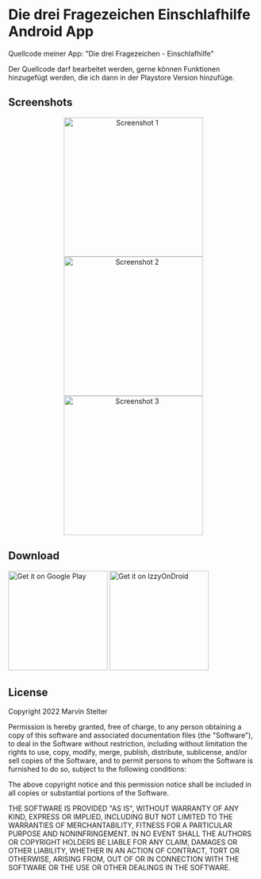 # Die drei Fragezeichen Einschlafhilfe Android App
Quellcode meiner App: "Die drei Fragezeichen - Einschlafhilfe"

Der Quellcode darf bearbeitet werden, gerne können Funktionen hinzugefügt werden, die ich dann in der Playstore Version hinzufüge.

## Screenshots

<p align="center">
  <img src="https://github.com/MarvinStelter/DieDreiFragezeichenEinschlafhilfe/blob/master/screenshots/mockup_20240218_211102.png?raw=true" width="280" alt="Screenshot 1">
  <img src="https://github.com/MarvinStelter/DieDreiFragezeichenEinschlafhilfe/blob/master/screenshots/mockup_20240218_211109.png?raw=true" width="280" alt="Screenshot 2">
  <img src="https://github.com/MarvinStelter/DieDreiFragezeichenEinschlafhilfe/blob/master/screenshots/mockup_20240218_211118.png?raw=true" width="280" alt="Screenshot 3">
</p>

## Download

<a href='https://play.google.com/store/apps/details?id=de.msdevs.einschlafhilfe'><img alt='Get it on Google Play' width="200" src='https://play.google.com/intl/en_us/badges/static/images/badges/en_badge_web_generic.png'/></a>
<a href='https://apt.izzysoft.de/fdroid/index/apk/de.msdevs.einschlafhilfe'><img alt='Get it on IzzyOnDroid' width="200" src='https://gitlab.com/IzzyOnDroid/repo/-/raw/master/assets/IzzyOnDroid.png'/></a>

## License

Copyright 2022 Marvin Stelter

Permission is hereby granted, free of charge, to any person obtaining a copy of this software and associated documentation files (the "Software"), to deal in the Software without restriction, including without limitation the rights to use, copy, modify, merge, publish, distribute, sublicense, and/or sell copies of the Software, and to permit persons to whom the Software is furnished to do so, subject to the following conditions:

The above copyright notice and this permission notice shall be included in all copies or substantial portions of the Software.

THE SOFTWARE IS PROVIDED "AS IS", WITHOUT WARRANTY OF ANY KIND, EXPRESS OR IMPLIED, INCLUDING BUT NOT LIMITED TO THE WARRANTIES OF MERCHANTABILITY, FITNESS FOR A PARTICULAR PURPOSE AND NONINFRINGEMENT. IN NO EVENT SHALL THE AUTHORS OR COPYRIGHT HOLDERS BE LIABLE FOR ANY CLAIM, DAMAGES OR OTHER LIABILITY, WHETHER IN AN ACTION OF CONTRACT, TORT OR OTHERWISE, ARISING FROM, OUT OF OR IN CONNECTION WITH THE SOFTWARE OR THE USE OR OTHER DEALINGS IN THE SOFTWARE.
